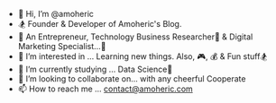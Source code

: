 - 👋 Hi, I’m @amoheric
- 🏂 Founder & Developer of Amoheric's Blog.
- 💼 An Entrepreneur, Technology Business Researcher📡 & Digital Marketing Specialist…🛒
- 👀 I’m interested in … Learning new things. Also, 🎮, 💰 & Fun stuff🏂
- 🌱 I’m currently studying … Data Science🔬
- 💞️ I’m looking to collaborate on... with any cheerful Cooperate
- 📫 How to reach me ... contact@amoheric.com

<!---
amohericsite/amohericsite is a ✨ special ✨ repository because its `README.md` (this file) appears on your GitHub profile.
You can click the Preview link to take a look at your changes.
--->
